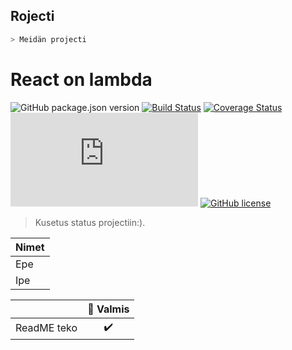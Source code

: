 
## Rojecti

```bash
> Meidän projecti
```

# React on lambda
![GitHub package.json version](https://img.shields.io/github/package-json/v/sultan99/react-on-lambda.svg)
[![Build Status](https://travis-ci.org/sultan99/react-on-lambda.svg?branch=master)](https://travis-ci.org/sultan99/react-on-lambda)
[![Coverage Status](https://coveralls.io/repos/github/sultan99/react-on-lambda/badge.svg)](https://coveralls.io/github/sultan99/react-on-lambda)
[![gzip size](http://img.badgesize.io/https://unpkg.com/react-on-lambda@0.6.1/dist/react-on-lambda.min.js?compression=gzip)](https://unpkg.com/react-on-lambda@0.6.1/dist/react-on-lambda.min.js)
[![GitHub license](https://img.shields.io/github/license/sultan99/react-on-lambda.svg)](https://github.com/sultan99/react-on-lambda/blob/master/LICENSE)

> Kusetus status projectiin:).

| Nimet |
| ------------ | 
| Epe |
| Ipe |

|                            | 🔰 Valmis  |
| -------------------------- | :----------------: |
| ReadME teko         |         ✔️         |


